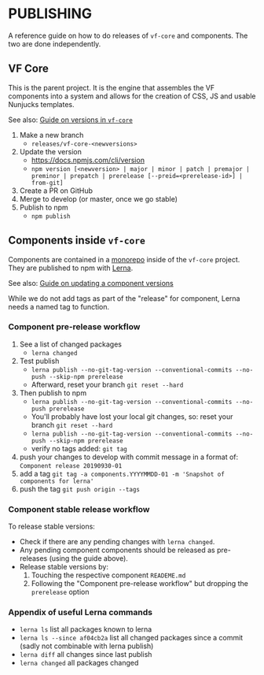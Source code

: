 # PUBLISHING

A reference guide on how to do releases of `vf-core` and components. The two are done independently.

## VF Core

This is the parent project. It is the engine that assembles the VF components into a system 
and allows for the creation of CSS, JS and usable Nunjucks templates.

See also: [Guide on versions in `vf-core`](https://visual-framework.github.io/vf-welcome/developing/guidelines/versioning/)

1. Make a new branch
    - `releases/vf-core-<newversions>`
1. Update the version 
    - https://docs.npmjs.com/cli/version
    - `npm version [<newversion> | major | minor | patch | premajor | preminor | prepatch | prerelease [--preid=<prerelease-id>] | from-git]` 
1. Create a PR on GitHub
1. Merge to develop (or master, once we go stable)
1. Publish to npm
    - `npm publish`

## Components inside `vf-core`

Components are contained in a [monorepo](https://gomonorepo.org) inside of the `vf-core` project. They are published
to npm with [Lerna](https://github.com/lerna/lerna#about). 

See also: [Guide on updating a component versions](https://visual-framework.github.io/vf-welcome/developing/components/updating-a-component/)

While we do not add tags as part of the "release" for component, Lerna needs a named tag to function.

### Component pre-release workflow

1. See a list of changed packages
    - `lerna changed`
1. Test publish 
    - `lerna publish --no-git-tag-version --conventional-commits --no-push --skip-npm prerelease `
    - Afterward, reset your branch `git reset --hard`
1. Then publish to npm
    - `lerna publish --no-git-tag-version --conventional-commits --no-push prerelease`
    - You'll probably have lost your local git changes, so: reset your branch `git reset --hard`
    - `lerna publish --no-git-tag-version --conventional-commits --no-push --skip-npm prerelease`
    - verify no tags added: `git tag`
1. push your changes to develop with commit message in a format of: `Component release 20190930-01`
1. add a tag `git tag -a components.YYYYMMDD-01 -m 'Snapshot of components for lerna'`
1. push the tag `git push origin --tags`

### Component stable release workflow

To release stable versions:

- Check if there are any pending changes with `lerna changed`.
- Any pending component components should be released as pre-releases (using the guide above). 
- Release stable versions by:
    1. Touching the respective component `READEME.md`
    2. Following the "Component pre-release workflow" but dropping the `prerelease` option

### Appendix of useful Lerna commands

- `lerna ls` list all packages known to lerna
- `lerna ls --since af04cb2a` list all changed packages since a commit (sadly not combinable with lerna publish)
- `lerna diff` all changes since last publish
- `lerna changed` all packages changed
